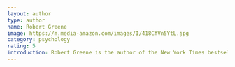```yaml
---
layout: author
type: author
name: Robert Greene
image: https://m.media-amazon.com/images/I/418CfVn5YtL.jpg
category: psychology
rating: 5
introduction: Robert Greene is the author of the New York Times bestsellers The 48 Laws of Power, The Art of Seduction, The 33 Strategies of War, and The 50th Law. His highly anticipated fifth book, Mastery, examines the lives of great historical figures such as Charles Darwin, Mozart, Paul Graham and Henry Ford and distills the traits and universal ingredients that made them masters. In addition to having a strong following within the business world and a deep following in Washington, DC, Greene’s books are hailed by everyone from war historians to the biggest musicians in the industry (including Jay-Z and 50 Cent).
---
```

